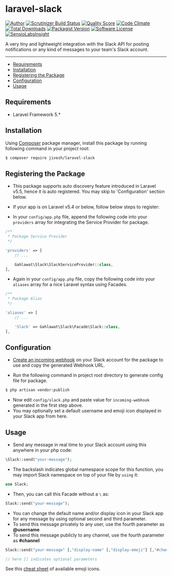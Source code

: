 # laravel-slack

[![Author](https://img.shields.io/badge/author-@jivesh-blue.svg?style=flat-square)](https://twitter.com/jiveshsg)
[![Scrutinizer Build Status](https://img.shields.io/scrutinizer/build/g/jiveshsg/laravel-slack.svg?style=flat-square)](https://scrutinizer-ci.com/g/jiveshsg/laravel-slack/build-status/master)
[![Quality Score](https://img.shields.io/scrutinizer/g/jiveshsg/laravel-slack.svg?style=flat-square)](https://scrutinizer-ci.com/g/jiveshsg/laravel-slack/?branch=master)
[![Code Climate](https://img.shields.io/codeclimate/github/jiveshsg/laravel-slack.svg?style=flat-square)](https://codeclimate.com/github/jiveshsg/laravel-slack)
[![Total Downloads](https://img.shields.io/packagist/dt/jivesh/laravel-slack.svg?style=flat-square)](https://packagist.org/packages/jivesh/laravel-slack)
[![Packagist Version](https://img.shields.io/packagist/v/jivesh/laravel-slack.svg?style=flat-square)](https://packagist.org/packages/jivesh/laravel-slack)
[![Software License](https://img.shields.io/badge/license-MIT-blue.svg?style=flat-square)](https://packagist.org/packages/jivesh/laravel-slack)
[![SensioLabsInsight](https://insight.sensiolabs.com/projects/9968ff31-0d2a-4aa2-9a36-5d8a63742311/big.png)](https://insight.sensiolabs.com/projects/9968ff31-0d2a-4aa2-9a36-5d8a63742311)

A very tiny and lightweight integration with the Slack API for posting notifications or any kind of messages to your team's Slack account.

---

- [Requirements](#requirements)
- [Installation](#installation)
- [Registering the Package](#registering-the-package)
- [Configuration](#configuration)
- [Usage](#usage)

## Requirements

* Laravel Framework 5.*

## Installation

Using [Composer](https://getcomposer.org/) package manager, install this package by running following command in your project root:

```sh
$ composer require jivesh/laravel-slack
```

## Registering the Package

- This package supports auto discovery feature introduced in Laravel v5.5, hence it is auto registered. You may skip to 'Configuration' section below.

- If your app is on Laravel v5.4 or below, follow below steps to register:

 - In your ```config/app.php``` file, append the following code into your ```providers``` array for integrating the Service Provider for package.

```php
/**
 * Package Service Provider
 */

'providers' => [
    // ...

    Gahlawat\Slack\SlackServiceProvider::class,
],
```

- Again in your ```config/app.php``` file, copy the following code into your ```aliases``` array for a nice Laravel syntax using Facades.

```php
/**
 * Package Alias
 */

'aliases' => [
    // ...

    'Slack' => Gahlawat\Slack\Facade\Slack::class,
],
```

## Configuration

- [Create an incoming webhook](https://www.slack.com/services/new/incoming-webhook) on your Slack account for the package to use and copy the generated Webhook URL.

- Run the following command in project root directory to generate config file for package.

```sh
$ php artisan vendor:publish
```

- Now edit ```config/slack.php``` and paste value for ```incoming-webhook``` generated in the first step above.
- You may optionally set a default username and emoji icon displayed in your Slack app from here.

## Usage

- Send any message in real time to your Slack account using this anywhere in your php code:

```php
\Slack::send("your-message");
```

- The backslash indicates global namespace scope for this function, you may import Slack namespace on top of your file by ```using``` it:

```php
use Slack;
```

- Then, you can call this Facade without a ```\``` as:

```php
Slack::send("your-message");
```

- You can change the default name and/or display icon in your Slack app for any message by using optional second and third parameter.
- To send this message privately to any user, use the fourth parameter as **@username**
- To send this message publicly to any channel, use the fourth parameter as **#channel**

```php
Slack::send("your-message" [,"display-name" [,"display-emoji"] [,"#channel" or "@username"]]);

// here [] indicates optional parameters
```

See this [cheat sheet](http://www.emoji-cheat-sheet.com) of available emoji icons.
